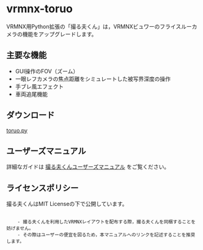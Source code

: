 # vrmnx-toruo

VRMNX用Python拡張の「撮る夫くん」は，VRMNXビュワーのフライスルーカメラの機能をアップグレードします。

## 主要な機能

- GUI操作のFOV（ズーム）
- 一眼レフカメラの焦点距離をシミュレートした被写界深度の操作
- 手ブレ風エフェクト
- 車両追尾機能

## ダウンロード

[toruo.py](https://raw.githubusercontent.com/AKAGI-Rails/vrmnx-toruo/master/toruo.py)

## ユーザーズマニュアル

詳細なガイドは
[撮る夫くんユーザーズマニュアル](https://akagi-rails.github.io/vrmnx-toruo/)
をご覧ください。

## ライセンスポリシー

撮る夫くんはMIT Licenseの下で公開しています。

```note::

    - 撮る夫くんを利用したVRMNXレイアウトを配布する際，撮る夫くんを同梱することを妨げません。
    - その際はユーザーの便宜を図るため，本マニュアルへのリンクを記述することを推奨します。
```

